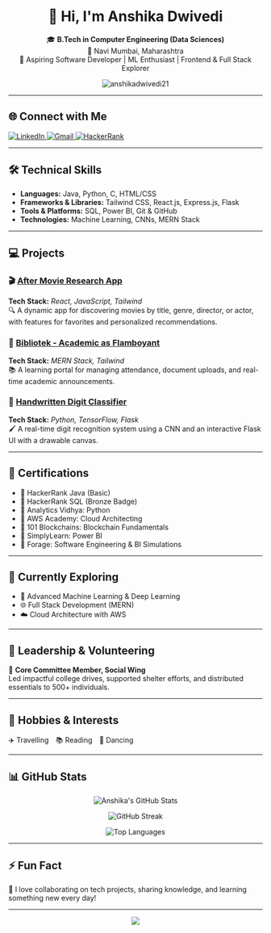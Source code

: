 <h1 align="center">👋 Hi, I'm Anshika Dwivedi</h1>

<p align="center">
  🎓 <b>B.Tech in Computer Engineering (Data Sciences)</b> <br>
  📍 Navi Mumbai, Maharashtra <br>
  💼 Aspiring Software Developer | ML Enthusiast | Frontend & Full Stack Explorer
</p>

<p align="center">
  <img src="https://komarev.com/ghpvc/?username=anshikadwivedi21&label=Profile%20views&color=0e75b6&style=flat" alt="anshikadwivedi21" />
</p>

---

## 🌐 Connect with Me

<p align="left">
  <a href="https://linkedin.com/in/anshika-dwivedi-319b75220" target="_blank">
    <img src="https://img.shields.io/badge/LinkedIn-%230077B5.svg?style=for-the-badge&logo=linkedin&logoColor=white" alt="LinkedIn" />
  </a>
  <a href="mailto:anshikadwivedi2004@gmail.com" target="_blank">
    <img src="https://img.shields.io/badge/Gmail-D14836?style=for-the-badge&logo=gmail&logoColor=white" alt="Gmail" />
  </a>
  <a href="https://hackerrank.com/anshikadwivedi21" target="_blank">
    <img src="https://img.shields.io/badge/HackerRank-2EC866?style=for-the-badge&logo=HackerRank&logoColor=white" alt="HackerRank" />
  </a>
</p>

---

## 🛠️ Technical Skills

- **Languages:** Java, Python, C, HTML/CSS  
- **Frameworks & Libraries:** Tailwind CSS, React.js, Express.js, Flask  
- **Tools & Platforms:** SQL, Power BI, Git & GitHub  
- **Technologies:** Machine Learning, CNNs, MERN Stack  

---

## 💻 Projects

### 🎬 [After Movie Research App](#)
**Tech Stack:** *React, JavaScript, Tailwind*  
🔍 A dynamic app for discovering movies by title, genre, director, or actor, with features for favorites and personalized recommendations.

### 📖 [Bibliotek - Academic as Flamboyant](#)
**Tech Stack:** *MERN Stack, Tailwind*  
📚 A learning portal for managing attendance, document uploads, and real-time academic announcements.

### 🔢 [Handwritten Digit Classifier](#)
**Tech Stack:** *Python, TensorFlow, Flask*  
🖌️ A real-time digit recognition system using a CNN and an interactive Flask UI with a drawable canvas.

---

## 📜 Certifications

- 🏅 HackerRank Java (Basic)  
- 🏅 HackerRank SQL (Bronze Badge)  
- 🏅 Analytics Vidhya: Python  
- 🏅 AWS Academy: Cloud Architecting  
- 🏅 101 Blockchains: Blockchain Fundamentals  
- 🏅 SimplyLearn: Power BI  
- 🏅 Forage: Software Engineering & BI Simulations  

---

## 🚀 Currently Exploring

- 🧠 Advanced Machine Learning & Deep Learning  
- 🌐 Full Stack Development (MERN)  
- ☁️ Cloud Architecture with AWS  

---

## 🤝 Leadership & Volunteering

👥 **Core Committee Member, Social Wing**  
Led impactful college drives, supported shelter efforts, and distributed essentials to 500+ individuals.

---

## 💃 Hobbies & Interests

✈️ Travelling 📚 Reading 💃 Dancing  

---

## 📊 GitHub Stats

<p align="center">
  <img src="https://github-readme-stats.vercel.app/api?username=anshikadwivedi21&show_icons=true&theme=radical" alt="Anshika's GitHub Stats" />
</p>

<p align="center">
  <img src="https://github-readme-streak-stats.herokuapp.com?user=anshikadwivedi21&theme=radical" alt="GitHub Streak" />
</p>

<p align="center">
  <img src="https://github-readme-stats.vercel.app/api/top-langs/?username=anshikadwivedi21&layout=compact&theme=radical" alt="Top Languages" />
</p>

---

## ⚡ Fun Fact

💬 I love collaborating on tech projects, sharing knowledge, and learning something new every day!

---

<p align="center">
  <img src="https://readme-typing-svg.demolab.com/?lines=Always%20Learning%20📚;Passionate%20about%20Technology%20💻;Let's%20build%20together%20🤝;&font=Fira%20Code&center=true&width=440&height=45&color=9D79F5&vCenter=true&pause=1000&size=22" />
</p>
